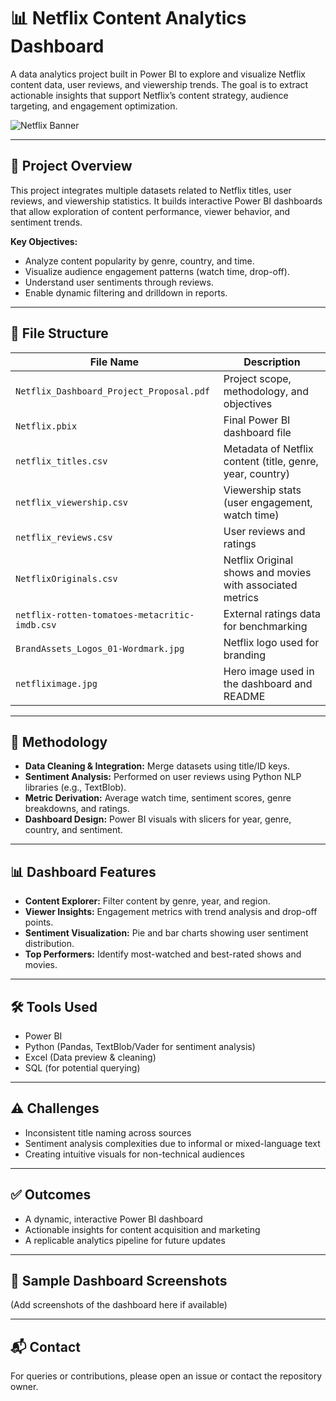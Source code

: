 
# 📊 Netflix Content Analytics Dashboard

A data analytics project built in Power BI to explore and visualize Netflix content data, user reviews, and viewership trends. The goal is to extract actionable insights that support Netflix’s content strategy, audience targeting, and engagement optimization.

![Netflix Banner](./netfliximage.jpg)

---

## 🚀 Project Overview

This project integrates multiple datasets related to Netflix titles, user reviews, and viewership statistics. It builds interactive Power BI dashboards that allow exploration of content performance, viewer behavior, and sentiment trends.

**Key Objectives:**
- Analyze content popularity by genre, country, and time.
- Visualize audience engagement patterns (watch time, drop-off).
- Understand user sentiments through reviews.
- Enable dynamic filtering and drilldown in reports.

---

## 📂 File Structure

| File Name                                      | Description                                                                 |
|-----------------------------------------------|-----------------------------------------------------------------------------|
| `Netflix_Dashboard_Project_Proposal.pdf`       | Project scope, methodology, and objectives                                 |
| `Netflix.pbix`                                 | Final Power BI dashboard file                                              |
| `netflix_titles.csv`                           | Metadata of Netflix content (title, genre, year, country)                  |
| `netflix_viewership.csv`                       | Viewership stats (user engagement, watch time)                             |
| `netflix_reviews.csv`                          | User reviews and ratings                                                   |
| `NetflixOriginals.csv`                         | Netflix Original shows and movies with associated metrics                  |
| `netflix-rotten-tomatoes-metacritic-imdb.csv` | External ratings data for benchmarking                                     |
| `BrandAssets_Logos_01-Wordmark.jpg`            | Netflix logo used for branding                                             |
| `netfliximage.jpg`                             | Hero image used in the dashboard and README                               |

---

## 🧠 Methodology

- **Data Cleaning & Integration:** Merge datasets using title/ID keys.
- **Sentiment Analysis:** Performed on user reviews using Python NLP libraries (e.g., TextBlob).
- **Metric Derivation:** Average watch time, sentiment scores, genre breakdowns, and ratings.
- **Dashboard Design:** Power BI visuals with slicers for year, genre, country, and sentiment.

---

## 📊 Dashboard Features

- **Content Explorer:** Filter content by genre, year, and region.
- **Viewer Insights:** Engagement metrics with trend analysis and drop-off points.
- **Sentiment Visualization:** Pie and bar charts showing user sentiment distribution.
- **Top Performers:** Identify most-watched and best-rated shows and movies.

---

## 🛠️ Tools Used

- Power BI
- Python (Pandas, TextBlob/Vader for sentiment analysis)
- Excel (Data preview & cleaning)
- SQL (for potential querying)

---

## ⚠️ Challenges

- Inconsistent title naming across sources
- Sentiment analysis complexities due to informal or mixed-language text
- Creating intuitive visuals for non-technical audiences

---

## ✅ Outcomes

- A dynamic, interactive Power BI dashboard
- Actionable insights for content acquisition and marketing
- A replicable analytics pipeline for future updates

---

## 📸 Sample Dashboard Screenshots

(Add screenshots of the dashboard here if available)

---

## 📬 Contact

For queries or contributions, please open an issue or contact the repository owner.
